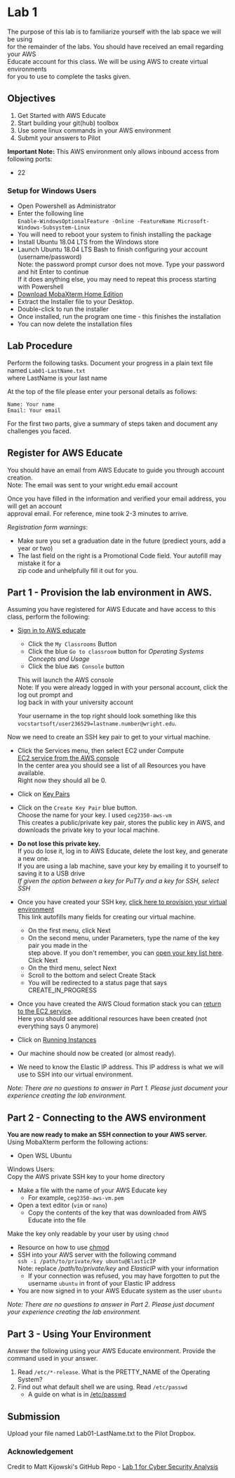 # Lab 1
The purpose of this lab is to familiarize yourself with the lab space we will be using  
for the remainder of the labs.  You should have received an email regarding your AWS  
Educate account for this class.  We will be using AWS to create virtual environments  
for you to use to complete the tasks given.

## Objectives
1. Get Started with AWS Educate
2. Start building your git(hub) toolbox
3. Use some linux commands in your AWS environment
5. Submit your answers to Pilot

**Important Note:**  This AWS environment only allows inbound access from following ports:
* 22

### Setup for Windows Users
* Open Powershell as Administrator
* Enter the following line  
  `Enable-WindowsOptionalFeature -Online -FeatureName Microsoft-Windows-Subsystem-Linux`
* You will need to reboot your system to finish installing the package
* Install Ubuntu 18.04 LTS from the Windows store
* Launch Ubuntu 18.04 LTS Bash to finish configuring your account
  (username/password)  
  Note: the password prompt cursor does not move.  Type your password and hit Enter to continue  
  If it does anything else, you may need to repeat this process starting with Powershell
* [Download MobaXterm Home Edition](https://download.mobatek.net/1242019111120613/MobaXterm_Installer_v12.4.zip)
* Extract the Installer file to your Desktop.
* Double-click to run the installer
* Once installed, run the program one time - this finishes the installation
* You can now delete the installation files

## Lab Procedure
Perform the following tasks.  Document your progress in a plain text file named `Lab01-LastName.txt`  
where LastName is your last name

At the top of the file please enter your personal details as follows:
```
Name: Your name
Email: Your email

```
For the first two parts, give a summary of steps taken and document any challenges you faced.   

## Register for AWS Educate
You should have an email from AWS Educate to guide you through account creation.  
Note: The email was sent to your wright.edu email account

Once you have filled in the information and verified your email address, you will get an account  
approval email.  For reference, mine took 2-3 minutes to arrive.

*Registration form warnings*:
* Make sure you set a graduation date in the future (prediect yours, add a year or two)
* The last field on the right is a Promotional Code field.  Your autofill may mistake it for a  
  zip code and unhelpfully fill it out for you.

## Part 1 - Provision the lab environment in AWS.  
Assuming you have registered for AWS Educate and have access to this class, perform the following:

* [Sign in to AWS educate](https://www.awseducate.com/signin/SiteLogin)
  * Click the `My Classrooms` Button
  * Click the blue `Go to classroom` button for *Operating Systems Concepts and Usage*
  * Click the blue `AWS Console` button  
  
  This will launch the AWS console  
  Note: If you were already logged in with your personal account, click the log out prompt and  
  log back in with your university account
  
  Your username in the top right should look something like this  
  `vocstartsoft/user236529=lastname.number@wright.edu`.

Now we need to create an SSH key pair to get to your virtual machine.

* Click the Services menu, then select EC2 under Compute  
  [EC2 service from the AWS console](https://console.aws.amazon.com/ec2/v2/home?region=us-east-1#Home:)  
  In the center area you should see a list of all Resources you have available.  
  Right now they should all be 0.
* Click on [Key Pairs](https://console.aws.amazon.com/ec2/v2/home?region=us-east-1#KeyPairs:sort=keyName) 
* Click on the `Create Key Pair` blue button.  
  Choose the name for your key.  I used `ceg2350-aws-vm`  
  This creates a public/private key pair, stores the public key in AWS, and  
  downloads the private key to your local machine.
* **Do not lose this private key.**  
  If you do lose it, log in to AWS Educate, delete the lost key, and generate a new one.  
  If you are using a lab machine, save your key by emailing it to yourself to saving it to a USB drive  
  *If given the option between a key for PuTTy and a key for SSH, select SSH*
* Once you have created your SSH key, [click here to provision your virtual environment](https://console.aws.amazon.com/cloudformation/home?region=us-east-1#/stacks/new?stackName=CEG-2350&templateURL=https:%2F%2Fwsu-cecs-cf-templates.s3.us-east-2.amazonaws.com%2Fceg2350.yml)  
  This link autofills many fields for creating our virtual machine.
  * On the first menu, click Next
  * On the second menu, under Parameters, type the name of the key pair you made in the  
  step above.  If you don't remember, you can [open your key list here](https://console.aws.amazon.com/ec2/v2/home?region=us-east-1#KeyPairs:sort=keyName).  Click Next
  * On the third menu, select Next
  * Scroll to the bottom and select Create Stack
  * You will be redirected to a status page that says CREATE_IN_PROGRESS

* Once you have created the AWS Cloud formation stack you can [return to the EC2 service](https://console.aws.amazon.com/ec2/v2/home?region=us-east-1#Home:).  
  Here you should see additional resources have been created (not everything says 0 anymore) 
* Click on [Running Instances](https://console.aws.amazon.com/ec2/v2/home?region=us-east-1#Instances:sort=instanceState)
* Our machine should now be created (or almost ready).
* We need to know the Elastic IP address.  This IP address is what we will use to SSH into our
  virtual environment.

*Note: There are no questions to answer in Part 1.  Please just document your
experience creating the lab environment.*

## Part 2 - Connecting to the AWS environment
**You are now ready to make an SSH connection to your AWS server.**  
Using MobaXterm perform the following actions:
* Open WSL Ubuntu

Windows Users:  
Copy the AWS private SSH key to your home directory
* Make a file with the name of your AWS Educate key
    * For example, `ceg2350-aws-vm.pem`
* Open a text editor (`vim` or `nano`)
    * Copy the contents of the key that was downloaded from AWS Educate into the file

Make the key only readable by your user by using `chmod`
* Resource on how to use [chmod](https://www.howtogeek.com/437958/how-to-use-the-chmod-command-on-linux/)
* SSH into your AWS server with the following command  
    `ssh -i /path/to/private/key ubuntu@ElasticIP`  
    Note: replace */path/to/private/key* and *ElasticIP* with your information
  * If your connection was refused, you may have forgotten to put the username `ubuntu`
  in front of your Elastic IP address
* You are now signed in to your AWS Educate system as the user `ubuntu`

*Note: There are no questions to answer in Part 2.  Please just document your
experience creating the lab environment.*

## Part 3 - Using Your Environment
Answer the following using your AWS Educate environment.  Provide the command used in your answer.
1. Read `/etc/*-release`.  What is the PRETTY_NAME of the Operating System?
2. Find out what default shell we are using.  Read `/etc/passwd`
    * A guide on what is in [/etc/passwd](http://www.linfo.org/etc_passwd.html)

## Submission
Upload your file named Lab01-LastName.txt to the Pilot Dropbox.

### Acknowledgement
Credit to Matt Kijowski's GitHub Repo - [Lab 1 for Cyber Security Analysis](https://github.com/mkijowski/cyber-security-analysis-applied/blob/master/labs/lab1.md)
